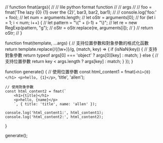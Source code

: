 // function fmat(args){
//     // lile python format function
//     // args
//     // foo = fmat('The lazy {0} {1} over the {2}', bar3, bar2, bar1);
//     // console.log('foo:' + foo);
//     let num = arguments.length;
//     let oStr = arguments[0];
//     for (let i = 1; i < num; i++) {
//         let pattern = "\\{" + (i-1) + "\\}";
//         let re = new RegExp(pattern, "g");
//         oStr = oStr.replace(re, arguments[i]);
//     }
//     return oStr;
// }


function fmat(template, ...args) {
    // 支持位置參數和對象參數的格式化函數
    return template.replace(/{(\w+)}/g, (match, key) => {
        if (isNaN(key)) {
            // 支持對象參數
            return typeof args[0] === 'object' ? args[0][key] : match;
        } else {
            // 支持位置參數
            return key < args.length ? args[key] : match;
        }
    });
}

function generate() {
    // 使用位置參數
    const html_content1 = fmat(`
        <h1>{0}</h1>
        <p>hello, {1}</p>
        `, 'title', 'allen');

    // 使用對象參數
    const html_content2 = fmat(`
        <h1>{title}</h1>
        <p>hello, {name}</p>
        `, { title: 'title', name: 'allen' });

    console.log('html_content1:', html_content1);
    console.log('html_content2:', html_content2);
}

generate();